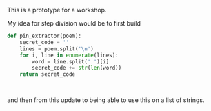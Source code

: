 This is a prototype for a workshop.

My idea for step division would be to first build

```py
def pin_extractor(poem):
    secret_code = ''
    lines = poem.split('\n')
    for i, line in enumerate(lines):
        word = line.split(' ')[i]
        secret_code += str(len(word))
    return secret_code

    
```

and then from this update to being able to use this on a list of strings.